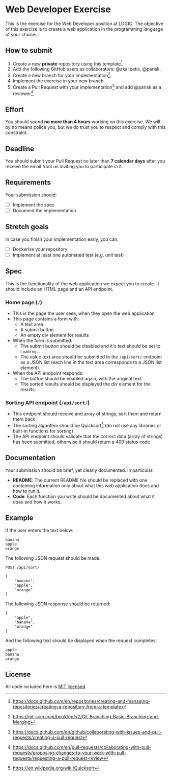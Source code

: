 # Web Developer Exercise

This is the exercise for the Web Developer position at LOGIC. The objective of this exercise is to create a web application in the programming language of your choice.

## How to submit

1. Create a new **private** repository using this template[^1].
2. Add the following GitHub users as collaborators: @akalipetis, @parisk.
3. Create a new branch for your implementation[^2].
4. Implement the exercise in your new branch.
5. Create a Pull Request with your implementation[^3] and add @parisk as a reviewer[^4].

## Effort

You should spend **no more than 4 hours** working on this exercise. We will by no means police you, but we do trust you to respect and comply with this constraint.

## Deadline

You should submit your Pull Request no later than **7 calendar days** after you receive the email from us inviting you to participate in it.

## Requirements

Your submission should:

- [ ] Implement the spec
- [ ] Document the implementation

## Stretch goals

In case you finish your implementation early, you can:

- [ ] Dockerize your repository
- [ ] Implement at least one automated test (e.g. unit test)

## Spec

This is the functionality of the web application we expect you to create. It should include an HTML page and an API endpoint.

### Home page (`/`)

- This is the page the user sees, when they open the web application
- This page contains a form with:
  - A text area
  - A submit button
  - An empty div element for results
- When the form is submitted:
  - The submit button should be disabled and it's text should be set to `Loading...`.
  - The value text area should be submitted to the `/api/sort/` endpoint as a JSON list (each line in the text area corresponds to a JSON list element).
- When the API endpoint responds:
  - The button should be enabled again, with the original text.
  - The sorted results should be displayed the div element for the results.

### Sorting API endpoint (`/api/sort/`)

- This endpoint should receive and array of strings, sort them and return them back
- The sorting algorithm should be Quicksort[^5] (do not use any libraries or built-in functions for sorting)
- The API endpoint should validate that the correct data (array of strings) has been submitted, otherwise it should return a 400 status code

## Documentation

Your submission should be brief, yet clearly documented. In particular:

- **README**: The current README file should be replaced with one containing information only about what this web application does and how to run it.
- **Code**: Each function you write should be documented about what it does and how it works.

## Example

If the user enters the text below:

```
banana
apple
orange
```

The following JSON request should be made:

```
POST /api/sort/

[
    "banana",
    "apple",
    "orange"
]
```

The following JSON response should be returned:

```
[
    "apple",
    "banana",
    "orange"
]
```

And the following text should be displayed when the request completes:

```
apple
banana
orange
```

## License

All code included here is [MIT licensed](./LICENSE).

[^1]: https://docs.github.com/en/repositories/creating-and-managing-repositories/creating-a-repository-from-a-template
[^2]: https://git-scm.com/book/en/v2/Git-Branching-Basic-Branching-and-Merging
[^3]: https://docs.github.com/en/github/collaborating-with-issues-and-pull-requests/creating-a-pull-request
[^4]: https://docs.github.com/en/pull-requests/collaborating-with-pull-requests/proposing-changes-to-your-work-with-pull-requests/requesting-a-pull-request-review
[^5]: https://en.wikipedia.org/wiki/Quicksort